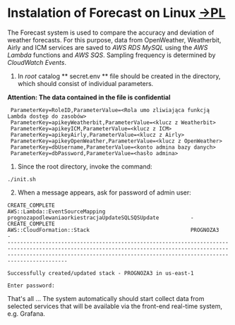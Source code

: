  # Instalation of Forecast on Linux [->PL](./READMEpl.md)
The Forecast system is used to compare the accuracy and deviation of weather forecasts. For this purpose, data from OpenWeather, Weatherbit, Airly and ICM services are saved to *AWS RDS MySQL* using the *AWS Lambda* functions and *AWS SQS*. Sampling frequency is determined by *CloudWatch Events*.

1. In *root* catalog  ** secret.env ** file should be created in the directory, which should consist of individual parameters.

**Attention: The data contained in the file is confidential**
```
 ParameterKey=RoleID,ParameterValue=<Rola umo zliwiająca funkcją Lambda dostęp do zasobów>
 ParameterKey=apikeyWeatherbit,ParameterValue=<klucz z Weatherbit>
 ParameterKey=apikeyICM,ParameterValue=<klucz z ICM>
 ParameterKey=apikeyAirly,ParameterValue=<klucz z Airly>
 ParameterKey=apikeyOpenWeather,ParameterValue=<klucz z OpenWeather>
 ParameterKey=dbUsername,ParameterValue=<konto admina bazy danych>
 ParameterKey=dbPassword,ParameterValue=<hasło admina>
```
1. Since the root directory, invoke the command:
```shell
./init.sh
```
2. When a message appears, ask for password of admin user:
```
CREATE_COMPLETE                                           AWS::Lambda::EventSourceMapping                           prognozapodlewaniaorkiestracjaUpdateSQLSQSUpdate          -                                                       
CREATE_COMPLETE                                           AWS::CloudFormation::Stack                                PROGNOZA3                                                 -                                                       
-------------------------------------------------------------------------------------------------------------------------------------------------------------------------------------------------------------------------------------

Successfully created/updated stack - PROGNOZA3 in us-east-1

Enter password:
```

That's all ... The system automatically should start collect data from selected services that will be available via the front-end real-time system, e.g. Grafana.